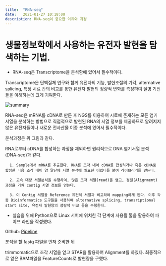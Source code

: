 ```yaml
---
title:  "RNA-seq"
date:   2021-01-27 10:18:00
description: RNA-seq이 중요한 이유와 과정
---
```


# 생물정보학에서 사용하는 유전자 발현을 탐색하는 기법. 

+ RNA-seq은 Transcriptome을 분석함에 있어서 필수적이다.

Transcriptome은 단백질체 연구와 함께 유전자의 기능, 발현조절의 기각, alternative splicing, 특정 시료 간의 비교를 통한 유전자 발현의 정량적 변화를 측정하여 질병 기전 들을 이해하는데 크게 기여한다. 

![summary](https://dbscthumb-phinf.pstatic.net/5282_000_1/20181218180854876_98SPK75D2.png/journal.pcbi.100.png?type=w646_fst_n;;92;true)

RNA-seq은 mRNA를 cDNA로 만든 후 NGS를 이용하여 시료에 존재하는 모든 염기 서열을 분석하는 방법으로 직접적으로 발현된 RNA의 서열 정보를 제공하므로 알려지지 않은 유전자들이나 새로운 전사산물 이종 분석에 있어서 필수적이다.

분석과정은 위 그림과 같다.

RNA로부터 cDNA를 합성하는 과정을 제외하면 원리적으로 DNA 염기서열 분석(DNA-seq)과 같다. 

      1. Sample에서 mRNA를 추출한다. RNA를 조각 내어 cDNA를 합성하거나 혹은 cDNA로 합성한 다음 조각 내어 양 말단에 서열 분석에 필요한 어뎁터를 붙여 라이브러리를 만든다.

      2. 고속 대량 서열분석을 수행하여, 많은 조각 서열(read)을 얻고, 정렬(Alignment) 과정을 거쳐 contig 서열 정보를 얻는다.

      3. 이 Contig 서열을 Reference 유전체 서열과 비교하여 mapping하게 된다. 이후 각종 Bioinformatics 도구들을 사용하여 alternative splicing, transriptional start site, 유전자 발현양의 정량적 비교 등을 수행한다. 


+ 실습을 위해 Python으로 Linux 서버에 위치한 각 단계에 사용될 툴을 활용하여 파이프 라인을 작성했다.


Github: [Pipeline][Gitlink]

[Gitlink]: https://github.com/martinuslee/goosebumps

분석을 할 fastq 파일을 먼저 준비한 뒤 

trimmomatic으로 조각 서열을 얻고 STAR을 활용하여 Alignment를 하였다. 최종적으로 얻은 BAM파일을 FeatureCounts로 발현량을 구했다.


